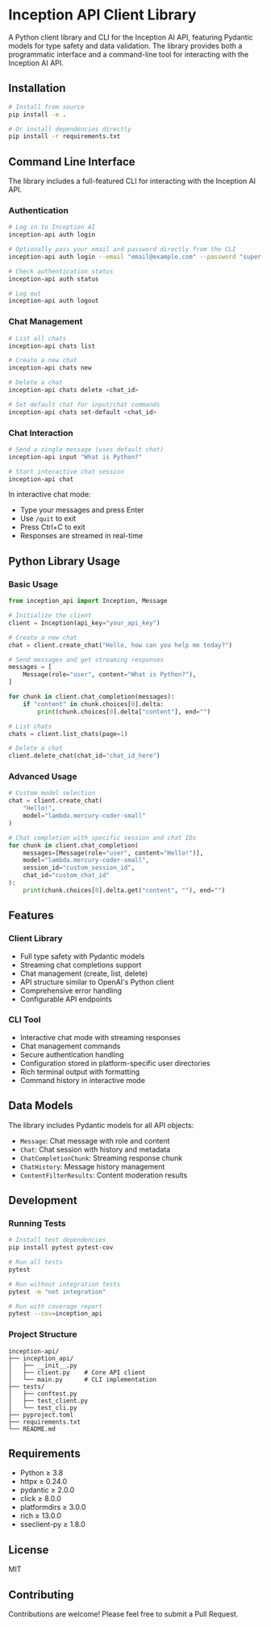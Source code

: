 # Inception API Client Library

A Python client library and CLI for the Inception AI API, featuring Pydantic models for type safety and data validation. The library provides both a programmatic interface and a command-line tool for interacting with the Inception AI API.

## Installation

```bash
# Install from source
pip install -e .

# Or install dependencies directly
pip install -r requirements.txt
```

## Command Line Interface

The library includes a full-featured CLI for interacting with the Inception AI API.

### Authentication

```bash
# Log in to Inception AI
inception-api auth login

# Optionally pass your email and password directly from the CLI
inception-api auth login --email "email@example.com" --password "super-secret-password"

# Check authentication status
inception-api auth status

# Log out
inception-api auth logout
```

### Chat Management

```bash
# List all chats
inception-api chats list

# Create a new chat
inception-api chats new

# Delete a chat
inception-api chats delete <chat_id>

# Set default chat for input/chat commands
inception-api chats set-default <chat_id>
```

### Chat Interaction

```bash
# Send a single message (uses default chat)
inception-api input "What is Python?"

# Start interactive chat session
inception-api chat
```

In interactive chat mode:
- Type your messages and press Enter
- Use `/quit` to exit
- Press Ctrl+C to exit
- Responses are streamed in real-time

## Python Library Usage

### Basic Usage

```python
from inception_api import Inception, Message

# Initialize the client
client = Inception(api_key="your_api_key")

# Create a new chat
chat = client.create_chat("Hello, how can you help me today?")

# Send messages and get streaming responses
messages = [
    Message(role="user", content="What is Python?"),
]

for chunk in client.chat_completion(messages):
    if "content" in chunk.choices[0].delta:
        print(chunk.choices[0].delta["content"], end="")

# List chats
chats = client.list_chats(page=1)

# Delete a chat
client.delete_chat(chat_id="chat_id_here")
```

### Advanced Usage

```python
# Custom model selection
chat = client.create_chat(
    "Hello!",
    model="lambda.mercury-coder-small"
)

# Chat completion with specific session and chat IDs
for chunk in client.chat_completion(
    messages=[Message(role="user", content="Hello!")],
    model="lambda.mercury-coder-small",
    session_id="custom_session_id",
    chat_id="custom_chat_id"
):
    print(chunk.choices[0].delta.get("content", ""), end="")
```

## Features

### Client Library
- Full type safety with Pydantic models
- Streaming chat completions support
- Chat management (create, list, delete)
- API structure similar to OpenAI's Python client
- Comprehensive error handling
- Configurable API endpoints

### CLI Tool
- Interactive chat mode with streaming responses
- Chat management commands
- Secure authentication handling
- Configuration stored in platform-specific user directories
- Rich terminal output with formatting
- Command history in interactive mode

## Data Models

The library includes Pydantic models for all API objects:

- `Message`: Chat message with role and content
- `Chat`: Chat session with history and metadata
- `ChatCompletionChunk`: Streaming response chunk
- `ChatHistory`: Message history management
- `ContentFilterResults`: Content moderation results

## Development

### Running Tests

```bash
# Install test dependencies
pip install pytest pytest-cov

# Run all tests
pytest

# Run without integration tests
pytest -m "not integration"

# Run with coverage report
pytest --cov=inception_api
```

### Project Structure

```
inception-api/
├── inception_api/
│   ├── __init__.py
│   ├── client.py    # Core API client
│   └── main.py      # CLI implementation
├── tests/
│   ├── conftest.py
│   ├── test_client.py
│   └── test_cli.py
├── pyproject.toml
├── requirements.txt
└── README.md
```

## Requirements

- Python ≥ 3.8
- httpx ≥ 0.24.0
- pydantic ≥ 2.0.0
- click ≥ 8.0.0
- platformdirs ≥ 3.0.0
- rich ≥ 13.0.0
- sseclient-py ≥ 1.8.0

## License

MIT

## Contributing

Contributions are welcome! Please feel free to submit a Pull Request.
